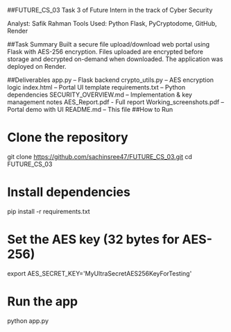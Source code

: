 ##FUTURE_CS_03
Task 3 of Future Intern in the track of Cyber Security

Analyst: Safik Rahman
Tools Used: Python Flask, PyCryptodome, GitHub, Render

##Task Summary
Built a secure file upload/download web portal using Flask with AES-256 encryption. Files uploaded are encrypted before storage and decrypted on-demand when downloaded. The application was deployed on Render.

##Deliverables
app.py – Flask backend
crypto_utils.py – AES encryption logic
index.html – Portal UI template
requirements.txt – Python dependencies
SECURITY_OVERVIEW.md – Implementation & key management notes
AES_Report.pdf - Full report
Working_screenshots.pdf – Portal demo with UI
README.md – This file
##How to Run
# Clone the repository
git clone https://github.com/sachinsree47/FUTURE_CS_03.git
cd FUTURE_CS_03

# Install dependencies
pip install -r requirements.txt

# Set the AES key (32 bytes for AES-256)
export AES_SECRET_KEY='MyUltraSecretAES256KeyForTesting'

# Run the app
python app.py
